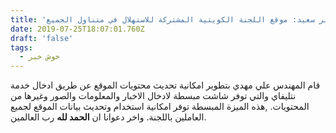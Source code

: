 ```yaml
---
title: 'خبر سعيد: موقع اللجنة الكويتية المشتركة للاستهلال في متناول الجميع'
date: 2019-07-25T18:07:01.760Z
draft: 'false'
tags:
  - خوش خبر
---
```

قام المهندس علي مهدي بتطوير امكانية تحديث محتويات الموقع عن طريق ادخال خدمة نتليفاي والتي توفر شاشت مبسطة لادخال الاخبار والمعلومات والصور وغيرها من المحتويات. ,هذه الميزة المبسطة توفر امكانية استخدام وتحديث بيانات الموقع لجميع العاملين باللجنة. واخر دعوانا ان **الحمد لله** رب العالمين.
